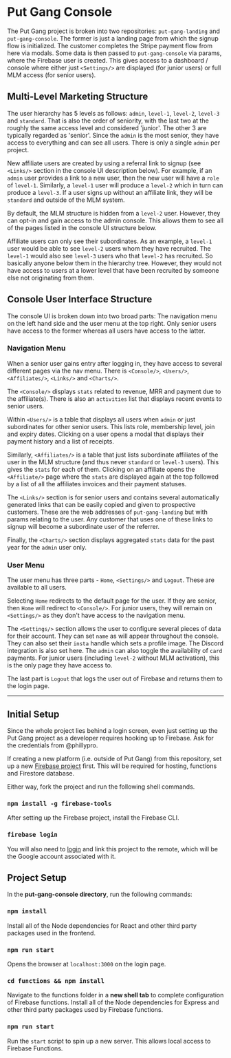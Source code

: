 # Put Gang Console

The Put Gang project is broken into two repositories: `put-gang-landing` and `put-gang-console`. The former is just a landing page from which the signup flow is initialized. The customer completes the Stripe payment flow from here via modals. Some data is then passed to `put-gang-console` via params, where the Firebase user is created. This gives access to a dashboard / console where either just `<Settings/>` are displayed (for junior users) or full MLM access (for senior users).


## Multi-Level Marketing Structure

The user hierarchy has 5 levels as follows: `admin`, `level-1`, `level-2`, `level-3` and `standard`. That is also the order of seniority, with the last two at the roughly the same access level and considered 'junior'. The other 3 are typically regarded as 'senior'. Since the `admin` is the most senior, they have access to everything and can see all users. There is only a single `admin` per project.

New affiliate users are created by using a referral link to signup (see `<Links/>` section in the console UI description below). For example, if an `admin` user provides a link to a new user, then the new user will have a `role` of `level-1`. Similarly, a `level-1` user will produce a `level-2` which in turn can produce a `level-3`. If a user signs up without an affiliate link, they will be `standard` and outside of the MLM system.

By default, the MLM structure is hidden from a `level-2` user. However, they can opt-in and gain access to the admin console. This allows them to see all of the pages listed in the console UI structure below.

Affiliate users can only see their subordinates. As an example, a `level-1` user would be able to see `level-2` users whom they have recruited. The `level-1` would also see `level-3` users who that `level-2` has recruited. So basically anyone below them in the hierarchy tree. However, they would not have access to users at a lower level that have been recruited by someone else not originating from them.


## Console User Interface Structure

The console UI is broken down into two broad parts: The navigation menu on the left hand side and the user menu at the top right. Only senior users have access to the former whereas all users have access to the latter.

### Navigation Menu

When a senior user gains entry after logging in, they have access to several different pages via the nav menu. There is `<Console/>`, `<Users/>`, `<Affiliates/>`, `<Links/>` and `<Charts/>`.

The `<Console/>` displays `stats` related to revenue, MRR and payment due to the affiliate(s). There is also an `activities` list that displays recent events to senior users.

Within `<Users/>` is a table that displays all users when `admin` or just subordinates for other senior users. This lists role, membership level, join and expiry dates. Clicking on a user opens a modal that displays their payment history and a list of receipts.

Similarly, `<Affiliates/>` is a table that just lists subordinate affiliates of the user in the MLM structure (and thus never `standard` or `level-3` users). This gives the `stats` for each of them. Clicking on an affiliate opens the `<Affiliate/>` page where the `stats` are displayed again at the top followed by a list of all the affiliates invoices and their payment statuses.

The `<Links/>` section is for senior users and contains several automatically generated links that can be easily copied and given to prospective customers. These are the web addresses of `put-gang-landing` but with params relating to the user. Any customer that uses one of these links to signup will become a subordinate user of the referrer.

Finally, the `<Charts/>` section displays aggregated `stats` data for the past year for the `admin` user only.

### User Menu

The user menu has three parts - `Home`, `<Settings/>` and `Logout`. These are available to all users.

Selecting `Home` redirects to the default page for the user. If they are senior, then `Home` will redirect to `<Console/>`. For junior users, they will remain on `<Settings/>` as they don't have access to the navigation menu.

The `<Settings/>` section allows the user to configure several pieces of data for their account. They can set `name` as will appear throughout the console. They can also set their `insta` handle which sets a profile image. The Discord integration is also set here. The `admin` can also toggle the availability of `card` payments. For junior users (including `level-2` without MLM activation), this is the only page they have access to.

The last part is `Logout` that logs the user out of Firebase and returns them to the login page.

-----------------------------------------------------------------------------


## Initial Setup

Since the whole project lies behind a login screen, even just setting up the Put Gang project as a developer requires hooking up to Firebase. Ask for the credentials from @phillypro.

If creating a new platform (i.e. outside of Put Gang) from this repository, set up a new [Firebase project](https://firebase.google.com/) first. This will be required for hosting, functions and Firestore database.

Either way, fork the project and run the following shell commands.

### `npm install -g firebase-tools`

After setting up the Firebase project, install the Firebase CLI.

### `firebase login`

You will also need to [login](https://firebase.google.com/docs/cli#sign-in-test-cli) and link this project to the remote, which will be the Google account associated with it.


## Project Setup

In the **put-gang-console directory**, run the following commands:

### `npm install`

Install all of the Node dependencies for React and other third party packages used in the frontend.

### `npm run start`

Opens the browser at `localhost:3000` on the login page.

### `cd functions && npm install`

Navigate to the functions folder in a **new shell tab** to complete configuration of Firebase functions. Install all of the Node dependencies for Express and other third party packages used by Firebase functions.

### `npm run start`

Run the `start` script to spin up a new server. This allows local access to Firebase Functions.
